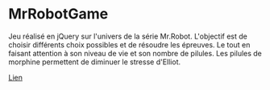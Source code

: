 # MrRobotGame
Jeu réalisé en jQuery sur l'univers de la série Mr.Robot. L'objectif est de choisir différents choix possibles et de résoudre les épreuves. 
Le tout en faisant attention à son niveau de vie et son nombre de pilules. Les pilules de morphine permettent de diminuer le stresse d'Elliot.

<a href='https://hubm.github.io/jQueryGame/' target='_blank'>Lien</a>
